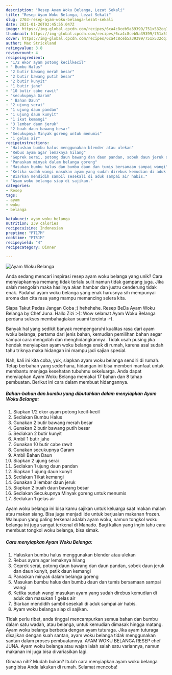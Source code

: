 ```yaml
---
description: "Resep Ayam Woku Belanga, Lezat Sekali"
title: "Resep Ayam Woku Belanga, Lezat Sekali"
slug: 2703-resep-ayam-woku-belanga-lezat-sekali
date: 2021-01-26T02:45:55.047Z
image: https://img-global.cpcdn.com/recipes/6ca4c8ceb5a39399/751x532cq70/ayam-woku-belanga-foto-resep-utama.jpg
thumbnail: https://img-global.cpcdn.com/recipes/6ca4c8ceb5a39399/751x532cq70/ayam-woku-belanga-foto-resep-utama.jpg
cover: https://img-global.cpcdn.com/recipes/6ca4c8ceb5a39399/751x532cq70/ayam-woku-belanga-foto-resep-utama.jpg
author: Max Strickland
ratingvalue: 3.8
reviewcount: 4
recipeingredient:
- "1/2 ekor ayam potong kecilkecil"
- " Bumbu Halus"
- "2 butir bawang merah besar"
- "2 butir bawang putih besar"
- "2 butir kunyit"
- "1 butir jahe"
- "10 butir cabe rawit"
- "secukupnya Garam"
- " Bahan Daun"
- "2 ujung serai"
- "1 ujung daun pandan"
- "1 ujung daun kunyit"
- "1 ikat kemangi"
- "3 lembar daun jeruk"
- "2 buah daun bawang besar"
- "Secukupnya Minyak goreng untuk menumis"
- "1 gelas air"
recipeinstructions:
- "Haluskan bumbu halus menggunakan blender atau ulekan"
- "Rebus ayam agar lemaknya hilang"
- "Geprek serai, potong daun bawang dan daun pandan, sobek daun jeruk dan daun kunyit, petik daun kemangi"
- "Panaskan minyak dalam belanga goreng"
- "Masukan bumbu halus dan bumbu daun dan tumis bersamaan sampai wangi"
- "Ketika sudah wangi masukan ayam yang sudah direbus kemudian di aduk dan masukan 1 gelas air"
- "Biarkan mendidih sambil sesekali di aduk sampai air habis."
- "Ayam woku belanga siap di sajikan."
categories:
- Resep
tags:
- ayam
- woku
- belanga

katakunci: ayam woku belanga 
nutrition: 239 calories
recipecuisine: Indonesian
preptime: "PT17M"
cooktime: "PT51M"
recipeyield: "4"
recipecategory: Dinner

---
```



![Ayam Woku Belanga](https://img-global.cpcdn.com/recipes/6ca4c8ceb5a39399/751x532cq70/ayam-woku-belanga-foto-resep-utama.jpg)

Anda sedang mencari inspirasi resep ayam woku belanga yang unik? Cara menyiapkannya memang tidak terlalu sulit namun tidak gampang juga. Jika salah mengolah maka hasilnya akan hambar dan justru cenderung tidak enak. Padahal ayam woku belanga yang enak harusnya sih mempunyai aroma dan cita rasa yang mampu memancing selera kita.

Siapa Takut Pedas Jangan Coba ;) hehehehe. Resep BeDa Ayam Woku Belanga by Chef Juna. Hallo Zizi :-): Wow selamat Ayam Woku Belanga perdana sukses membahagiakan suami tercinta :-).

Banyak hal yang sedikit banyak mempengaruhi kualitas rasa dari ayam woku belanga, pertama dari jenis bahan, kemudian pemilihan bahan segar sampai cara mengolah dan menghidangkannya. Tidak usah pusing jika hendak menyiapkan ayam woku belanga enak di rumah, karena asal sudah tahu triknya maka hidangan ini mampu jadi sajian spesial.


Nah, kali ini kita coba, yuk, siapkan ayam woku belanga sendiri di rumah. Tetap berbahan yang sederhana, hidangan ini bisa memberi manfaat untuk membantu menjaga kesehatan tubuhmu sekeluarga. Anda dapat menyiapkan Ayam Woku Belanga memakai 17 bahan dan 8 tahap pembuatan. Berikut ini cara dalam membuat hidangannya.

<!--inarticleads1-->

##### Bahan-bahan dan bumbu yang dibutuhkan dalam menyiapkan Ayam Woku Belanga:

1. Siapkan 1/2 ekor ayam potong kecil-kecil
1. Sediakan  Bumbu Halus
1. Gunakan 2 butir bawang merah besar
1. Gunakan 2 butir bawang putih besar
1. Sediakan 2 butir kunyit
1. Ambil 1 butir jahe
1. Gunakan 10 butir cabe rawit
1. Gunakan secukupnya Garam
1. Ambil  Bahan Daun
1. Siapkan 2 ujung serai
1. Sediakan 1 ujung daun pandan
1. Siapkan 1 ujung daun kunyit
1. Sediakan 1 ikat kemangi
1. Gunakan 3 lembar daun jeruk
1. Siapkan 2 buah daun bawang besar
1. Sediakan Secukupnya Minyak goreng untuk menumis
1. Sediakan 1 gelas air


Ayam woku belanga ini bisa kamu sajikan untuk keluarga saat makan malam atau makan siang. Bisa juga menjadi ide untuk berjualan makanan frozen. Walaupun yang paling terkenal adalah ayam woku, namun tongkol woku belanga ini juga sangat terkenal di Manado. Bagi kalian yang ingin tahu cara membuat tongkol woku belanga, bisa simak. 

<!--inarticleads2-->

##### Cara menyiapkan Ayam Woku Belanga:

1. Haluskan bumbu halus menggunakan blender atau ulekan
1. Rebus ayam agar lemaknya hilang
1. Geprek serai, potong daun bawang dan daun pandan, sobek daun jeruk dan daun kunyit, petik daun kemangi
1. Panaskan minyak dalam belanga goreng
1. Masukan bumbu halus dan bumbu daun dan tumis bersamaan sampai wangi
1. Ketika sudah wangi masukan ayam yang sudah direbus kemudian di aduk dan masukan 1 gelas air
1. Biarkan mendidih sambil sesekali di aduk sampai air habis.
1. Ayam woku belanga siap di sajikan.


Tidak perlu ribet, anda tinggal mencampurkan semua bahan dan bumbu dalam satu wadah, atau belanga, untuk kemudian dimasak hingga matang. Ayam woku belanga berbeda dengan ayam tuturaga. Jika ayam tuturaga disajikan dengan kuah santan, ayam woku belanga tidak menggunakan santan dalam proses pembuatannya. AYAM WOKU BELANGA RESEP chef JUNA. Ayam woku belanga atau wajan ialah salah satu variannya, namun makanan ini juga bisa divariasikan lagi. 

Gimana nih? Mudah bukan? Itulah cara menyiapkan ayam woku belanga yang bisa Anda lakukan di rumah. Selamat mencoba!

